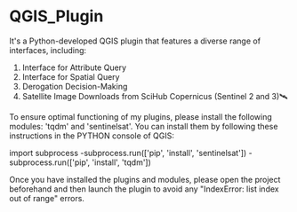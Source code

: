 # QGIS_Plugin
It's a Python-developed QGIS plugin that features a diverse range of interfaces, including: 
1) Interface for Attribute Query
2) Interface for Spatial Query
3) Derogation Decision-Making
4) Satellite Image Downloads from SciHub Copernicus (Sentinel 2 and 3)🛰️

To ensure optimal functioning of my plugins, please install the following modules: 'tqdm' and 'sentinelsat'. You can install them by following these instructions in the PYTHON console of QGIS:

import subprocess
-subprocess.run(['pip', 'install', 'sentinelsat'])
-subprocess.run(['pip', 'install', 'tqdm'])

Once you have installed the plugins and modules, please open the project beforehand and then launch the plugin to avoid any "IndexError: list index out of range" errors.

